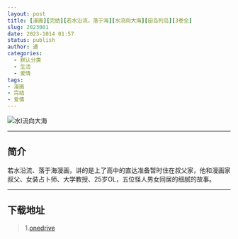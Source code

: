 ```yaml
---
layout: post
title: [漫画][完结][若水沿流，落于海][水流向大海][田岛列岛][3卷全]
slug: 2023001
date: 2023-1014 01:57
status: publish
author: 通
categories: 
  - 默认分类
  - 生活
  - 爱情
tags:
- 漫画
- 完结
- 爱情
---
```


![水l流向大海](https://i.postimg.cc/Qxdm5WT4/3812b31bb051f8198618130517e15ded2e738bd4497c.webp)
***
## 简介
若水沿流、落于海漫画，讲的是上了高中的直达准备暂时住在叔父家，他和漫画家叔父、女装占卜师、大学教授、25岁OL，五位怪人男女同居的细腻的故事。
***
## 下载地址
>  1.[onedrive](https://ltld-my.sharepoint.com/:u:/g/personal/acgn_ltld_onmicrosoft_com/EWJFy_IhSV5An7s4iEo2TTMB1J6dUvYICuCsqtibWqgpyA)
